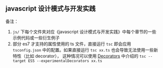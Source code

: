 ## javascript 设计模式与开发实践

备注：

1. `js/` 下每个文件夹对应《javascript 设计模式与开发实践》中每个章节的一些示例代码或一些衍生例子
2. 部分 es7 才支持的属性使用的 ts 文件，直接运行 `tsc` 即会应用 `tsconfig.json` 中的配置。如果直接运行 `tsc xx.ts` 也会导致无法使用一些新特性（比如 decorator），
这种情况可以使用 [Decorators](https://www.typescriptlang.org/docs/handbook/decorators.html) 中介绍的 `tsc --target ES5 --experimentalDecorators xx.ts`
